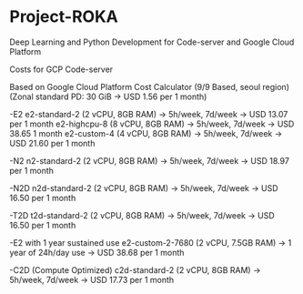 # Project-ROKA
Deep Learning and Python Development for Code-server and Google Cloud Platform


Costs for GCP Code-server


Based on Google Cloud Platform Cost Calculator (9/9 Based, seoul region)
(Zonal standard PD: 30 GiB -> USD 1.56 per 1 month)

-E2 
  e2-standard-2 (2 vCPU, 8GB RAM) -> 5h/week, 7d/week -> USD 13.07 per 1 month
  e2-highcpu-8 (8 vCPU, 8GB RAM) -> 5h/week, 7d/week -> USD 38.65 1 month
  e2-custom-4 (4 vCPU, 8GB RAM) -> 5h/week, 7d/week -> USD 21.60 per 1 month
  
-N2
  n2-standard-2 (2 vCPU, 8GB RAM) -> 5h/week, 7d/week -> USD 18.97 per 1 month
  
-N2D
  n2d-standard-2 (2 vCPU, 8GB RAM) -> 5h/week, 7d/week -> USD 16.50 per 1 month

-T2D
  t2d-standard-2 (2 vCPU, 8GB RAM) -> 5h/week, 7d/week -> USD 16.50 per 1 month

-E2 with 1 year sustained use
  e2-custom-2-7680 (2 vCPU, 7.5GB RAM) -> 1 year of 24h/day use -> USD 38.68 per 1 month
  
-C2D (Compute Optimized)
  c2d-standard-2 (2 vCPU, 8GB RAM) -> 5h/week, 7d/week -> USD 17.73 per 1 month
